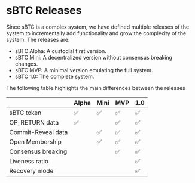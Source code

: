 # sBTC Releases
Since sBTC is a complex system, we have defined multiple releases of the system to incrementally add functionality and grow the complexity of the system. The releases are:

- sBTC Alpha: A custodial first version.
- sBTC Mini: A decentralized version without consensus breaking changes.
- sBTC MVP: A minimal version emulating the full system.
- sBTC 1.0: The complete system.

The following table highlights the main differences between the releases

|                    | Alpha | Mini | MVP   | 1.0   |
|--------------------|-------|------|-------|-------|
| sBTC token         | ✅    | ✅   | ✅    | ✅    |
| OP_RETURN data     | ✅    |      | ✅    | ✅    |
| Commit-Reveal data |       | ✅   | ✅    | ✅    |
| Open Membership    |       | ✅   | ✅    | ✅    |
| Consensus breaking |       |      | ✅    | ✅    |
| Liveness ratio     |       |      |       | ✅    |
| Recovery mode      |       |      |       | ✅    |
